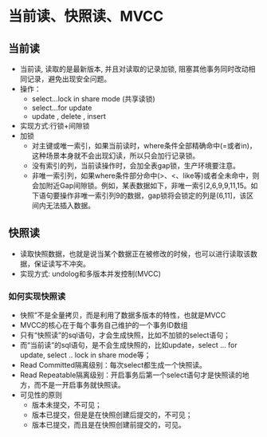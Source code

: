 # 当前读、快照读、MVCC

## 当前读

- 当前读, 读取的是最新版本, 并且对读取的记录加锁, 阻塞其他事务同时改动相同记录，避免出现安全问题。
- 操作：
    - select...lock in share mode (共享读锁)
    - select...for update
    - update , delete , insert
- 实现方式:行锁+间隙锁
- 加锁
    - 对主键或唯一索引，如果当前读时，where条件全部精确命中(=或者in)，这种场景本身就不会出现幻读，所以只会加行记录锁。
    - 没有索引的列，当前读操作时，会加全表gap锁，生产环境要注意。
    - 非唯一索引列，如果where条件部分命中(>、<、like等)或者全未命中，则会加附近Gap间隙锁。例如，某表数据如下，非唯一索引2,6,9,9,11,15。如下语句要操作非唯一索引列9的数据，gap锁将会锁定的列是(6,11]，该区间内无法插入数据。

## 快照读
- 读取快照数据，也就是说当某个数据正在被修改的时候，也可以进行读取该数据，保证读写不冲突。
- 实现方式: undolog和多版本并发控制(MVCC)

### 如何实现快照读
- 快照”不是全量拷贝，而是利用了数据多版本的特性，也就是MVCC
- MVCC的核心在于每个事务自己维护的一个事务ID数组
- 只有“快照读”的sql语句，才会生成快照，比如不加锁的select语句；
- 而“当前读”的sql语句，是不会生成快照的，比如update，select … for update, select .. lock in share mode等；
- Read Committed隔离级别：每次select都生成一个快照读。
- Read Repeatable隔离级别：开启事务后第一个select语句才是快照读的地方，而不是一开启事务就快照读。
- 可见性的原则
  - 版本未提交，不可见；
  - 版本已提交，但是是在快照创建后提交的，不可见；
  - 版本已提交，而且是在快照创建前提交的，可见。
